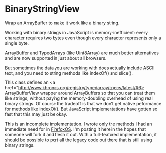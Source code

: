 BinaryStringView
================

Wrap an ArrayBuffer to make it work like a binary string.

Working with binary strings in JavaScript is memory-inefficient: every
character requires two bytes even though every character represents
only a single byte.

ArrayBuffer and TypedArrays (like Uint8Array) are much better
alternatives and are now supported in just about all browsers.

But sometimes the data you are working with does actually include
ASCII text, and you need to string methods like indexOf() and slice().

This class defines an <a
href="http://www.khronos.org/registry/typedarray/specs/latest/#6>
ArrayBufferView </a> wrapper around ArrayBuffers so that you can treat
them like strings, without paying the memory-doubling overhead of
using real binary strings.  Of course the tradeoff is that we don't
get native peformance for methods like indexOf().  But JavaScript
implementations have gotten so fast that this may just be okay.

This is an incomplete implementation. I wrote only the methods I had
an immediate need for in <a
href="https://github.com/mozilla-b2g/gaia/">FirefoxOS</a>. I'm posting
it here in the hopes that someone will fork it and flesh it out. With
a full-featured implementation, it should be possible to port all the
legacy code out there that is still using binary strings.
